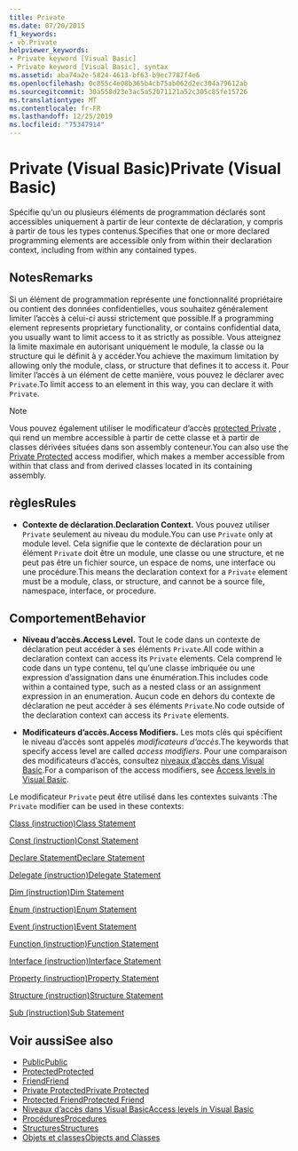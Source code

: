 ```yaml
---
title: Private
ms.date: 07/20/2015
f1_keywords:
- vb.Private
helpviewer_keywords:
- Private keyword [Visual Basic]
- Private keyword [Visual Basic], syntax
ms.assetid: aba74a2e-5824-4613-bf63-b9ec7787f4e6
ms.openlocfilehash: 0c855c4e08b365b4cb75ab062d2ec304a79612ab
ms.sourcegitcommit: 30a558d23e3ac5a52071121a52c305c85fe15726
ms.translationtype: MT
ms.contentlocale: fr-FR
ms.lasthandoff: 12/25/2019
ms.locfileid: "75347914"
---
```

# <a name="private-visual-basic"></a><span data-ttu-id="07c71-102">Private (Visual Basic)</span><span class="sxs-lookup"><span data-stu-id="07c71-102">Private (Visual Basic)</span></span>
<span data-ttu-id="07c71-103">Spécifie qu’un ou plusieurs éléments de programmation déclarés sont accessibles uniquement à partir de leur contexte de déclaration, y compris à partir de tous les types contenus.</span><span class="sxs-lookup"><span data-stu-id="07c71-103">Specifies that one or more declared programming elements are accessible only from within their declaration context, including from within any contained types.</span></span>  
  
## <a name="remarks"></a><span data-ttu-id="07c71-104">Notes</span><span class="sxs-lookup"><span data-stu-id="07c71-104">Remarks</span></span>  
 <span data-ttu-id="07c71-105">Si un élément de programmation représente une fonctionnalité propriétaire ou contient des données confidentielles, vous souhaitez généralement limiter l’accès à celui-ci aussi strictement que possible.</span><span class="sxs-lookup"><span data-stu-id="07c71-105">If a programming element represents proprietary functionality, or contains confidential data, you usually want to limit access to it as strictly as possible.</span></span> <span data-ttu-id="07c71-106">Vous atteignez la limite maximale en autorisant uniquement le module, la classe ou la structure qui le définit à y accéder.</span><span class="sxs-lookup"><span data-stu-id="07c71-106">You achieve the maximum limitation by allowing only the module, class, or structure that defines it to access it.</span></span> <span data-ttu-id="07c71-107">Pour limiter l’accès à un élément de cette manière, vous pouvez le déclarer avec `Private`.</span><span class="sxs-lookup"><span data-stu-id="07c71-107">To limit access to an element in this way, you can declare it with `Private`.</span></span>  

> [!NOTE]
> <span data-ttu-id="07c71-108">Vous pouvez également utiliser le modificateur d’accès [protected Private](private-protected.md) , qui rend un membre accessible à partir de cette classe et à partir de classes dérivées situées dans son assembly conteneur.</span><span class="sxs-lookup"><span data-stu-id="07c71-108">You can also use the [Private Protected](private-protected.md) access modifier, which makes a member accessible from within that class and from derived classes located in its containing assembly.</span></span>

## <a name="rules"></a><span data-ttu-id="07c71-109">règles</span><span class="sxs-lookup"><span data-stu-id="07c71-109">Rules</span></span>  

- <span data-ttu-id="07c71-110">**Contexte de déclaration.**</span><span class="sxs-lookup"><span data-stu-id="07c71-110">**Declaration Context.**</span></span> <span data-ttu-id="07c71-111">Vous pouvez utiliser `Private` seulement au niveau du module.</span><span class="sxs-lookup"><span data-stu-id="07c71-111">You can use `Private` only at module level.</span></span> <span data-ttu-id="07c71-112">Cela signifie que le contexte de déclaration pour un élément `Private` doit être un module, une classe ou une structure, et ne peut pas être un fichier source, un espace de noms, une interface ou une procédure.</span><span class="sxs-lookup"><span data-stu-id="07c71-112">This means the declaration context for a `Private` element must be a module, class, or structure, and cannot be a source file, namespace, interface, or procedure.</span></span>  
  
## <a name="behavior"></a><span data-ttu-id="07c71-113">Comportement</span><span class="sxs-lookup"><span data-stu-id="07c71-113">Behavior</span></span>  
  
- <span data-ttu-id="07c71-114">**Niveau d’accès.**</span><span class="sxs-lookup"><span data-stu-id="07c71-114">**Access Level.**</span></span> <span data-ttu-id="07c71-115">Tout le code dans un contexte de déclaration peut accéder à ses éléments `Private`.</span><span class="sxs-lookup"><span data-stu-id="07c71-115">All code within a declaration context can access its `Private` elements.</span></span> <span data-ttu-id="07c71-116">Cela comprend le code dans un type contenu, tel qu’une classe imbriquée ou une expression d’assignation dans une énumération.</span><span class="sxs-lookup"><span data-stu-id="07c71-116">This includes code within a contained type, such as a nested class or an assignment expression in an enumeration.</span></span> <span data-ttu-id="07c71-117">Aucun code en dehors du contexte de déclaration ne peut accéder à ses éléments `Private`.</span><span class="sxs-lookup"><span data-stu-id="07c71-117">No code outside of the declaration context can access its `Private` elements.</span></span>  
  
- <span data-ttu-id="07c71-118">**Modificateurs d’accès.**</span><span class="sxs-lookup"><span data-stu-id="07c71-118">**Access Modifiers.**</span></span> <span data-ttu-id="07c71-119">Les mots clés qui spécifient le niveau d’accès sont appelés *modificateurs d’accès*.</span><span class="sxs-lookup"><span data-stu-id="07c71-119">The keywords that specify access level are called *access modifiers*.</span></span> <span data-ttu-id="07c71-120">Pour une comparaison des modificateurs d’accès, consultez [niveaux d’accès dans Visual Basic](../../../visual-basic/programming-guide/language-features/declared-elements/access-levels.md).</span><span class="sxs-lookup"><span data-stu-id="07c71-120">For a comparison of the access modifiers, see [Access levels in Visual Basic](../../../visual-basic/programming-guide/language-features/declared-elements/access-levels.md).</span></span>  
  
 <span data-ttu-id="07c71-121">Le modificateur `Private` peut être utilisé dans les contextes suivants :</span><span class="sxs-lookup"><span data-stu-id="07c71-121">The `Private` modifier can be used in these contexts:</span></span>  
  
 [<span data-ttu-id="07c71-122">Class (instruction)</span><span class="sxs-lookup"><span data-stu-id="07c71-122">Class Statement</span></span>](../../../visual-basic/language-reference/statements/class-statement.md)  
  
 [<span data-ttu-id="07c71-123">Const (instruction)</span><span class="sxs-lookup"><span data-stu-id="07c71-123">Const Statement</span></span>](../../../visual-basic/language-reference/statements/const-statement.md)  
  
 [<span data-ttu-id="07c71-124">Declare Statement</span><span class="sxs-lookup"><span data-stu-id="07c71-124">Declare Statement</span></span>](../../../visual-basic/language-reference/statements/declare-statement.md)  
  
 [<span data-ttu-id="07c71-125">Delegate (instruction)</span><span class="sxs-lookup"><span data-stu-id="07c71-125">Delegate Statement</span></span>](../../../visual-basic/language-reference/statements/delegate-statement.md)  
  
 [<span data-ttu-id="07c71-126">Dim (instruction)</span><span class="sxs-lookup"><span data-stu-id="07c71-126">Dim Statement</span></span>](../../../visual-basic/language-reference/statements/dim-statement.md)  
  
 [<span data-ttu-id="07c71-127">Enum (instruction)</span><span class="sxs-lookup"><span data-stu-id="07c71-127">Enum Statement</span></span>](../../../visual-basic/language-reference/statements/enum-statement.md)  
  
 [<span data-ttu-id="07c71-128">Event (instruction)</span><span class="sxs-lookup"><span data-stu-id="07c71-128">Event Statement</span></span>](../../../visual-basic/language-reference/statements/event-statement.md)  
  
 [<span data-ttu-id="07c71-129">Function (instruction)</span><span class="sxs-lookup"><span data-stu-id="07c71-129">Function Statement</span></span>](../../../visual-basic/language-reference/statements/function-statement.md)  
  
 [<span data-ttu-id="07c71-130">Interface (instruction)</span><span class="sxs-lookup"><span data-stu-id="07c71-130">Interface Statement</span></span>](../../../visual-basic/language-reference/statements/interface-statement.md)  
  
 [<span data-ttu-id="07c71-131">Property (instruction)</span><span class="sxs-lookup"><span data-stu-id="07c71-131">Property Statement</span></span>](../../../visual-basic/language-reference/statements/property-statement.md)  
  
 [<span data-ttu-id="07c71-132">Structure (instruction)</span><span class="sxs-lookup"><span data-stu-id="07c71-132">Structure Statement</span></span>](../../../visual-basic/language-reference/statements/structure-statement.md)  
  
 [<span data-ttu-id="07c71-133">Sub (instruction)</span><span class="sxs-lookup"><span data-stu-id="07c71-133">Sub Statement</span></span>](../../../visual-basic/language-reference/statements/sub-statement.md)  
  
## <a name="see-also"></a><span data-ttu-id="07c71-134">Voir aussi</span><span class="sxs-lookup"><span data-stu-id="07c71-134">See also</span></span>

- [<span data-ttu-id="07c71-135">Public</span><span class="sxs-lookup"><span data-stu-id="07c71-135">Public</span></span>](../../../visual-basic/language-reference/modifiers/public.md)
- [<span data-ttu-id="07c71-136">Protected</span><span class="sxs-lookup"><span data-stu-id="07c71-136">Protected</span></span>](../../../visual-basic/language-reference/modifiers/protected.md)
- [<span data-ttu-id="07c71-137">Friend</span><span class="sxs-lookup"><span data-stu-id="07c71-137">Friend</span></span>](../../../visual-basic/language-reference/modifiers/friend.md)
- [<span data-ttu-id="07c71-138">Private Protected</span><span class="sxs-lookup"><span data-stu-id="07c71-138">Private Protected</span></span>](./private-protected.md)
- [<span data-ttu-id="07c71-139">Protected Friend</span><span class="sxs-lookup"><span data-stu-id="07c71-139">Protected Friend</span></span>](./protected-friend.md)
- [<span data-ttu-id="07c71-140">Niveaux d’accès dans Visual Basic</span><span class="sxs-lookup"><span data-stu-id="07c71-140">Access levels in Visual Basic</span></span>](../../../visual-basic/programming-guide/language-features/declared-elements/access-levels.md)
- [<span data-ttu-id="07c71-141">Procédures</span><span class="sxs-lookup"><span data-stu-id="07c71-141">Procedures</span></span>](../../../visual-basic/programming-guide/language-features/procedures/index.md)
- [<span data-ttu-id="07c71-142">Structures</span><span class="sxs-lookup"><span data-stu-id="07c71-142">Structures</span></span>](../../../visual-basic/programming-guide/language-features/data-types/structures.md)
- [<span data-ttu-id="07c71-143">Objets et classes</span><span class="sxs-lookup"><span data-stu-id="07c71-143">Objects and Classes</span></span>](../../../visual-basic/programming-guide/language-features/objects-and-classes/index.md)
